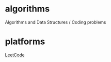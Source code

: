 # algorithms
Algorithms and Data Structures / Coding problems

# platforms
[LeetCode](https://leetcode.com/kas2000/)
